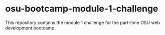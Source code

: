 # osu-bootcamp-module-1-challenge
This repository contains the module 1 challenge for the part-time OSU web development bootcamp.
